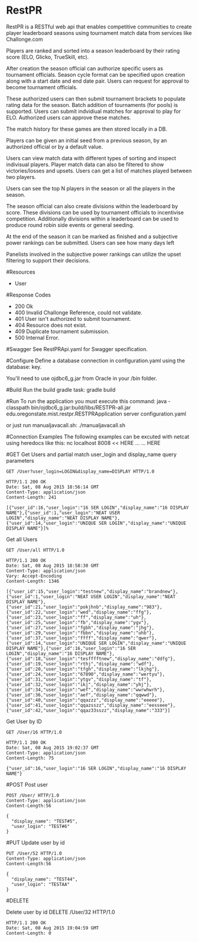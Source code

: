 # RestPR

RestPR is a RESTful web api that enables competitive communities to create player leaderboard seasons using tournament match data from services like Challonge.com

Players are ranked and sorted into a season leaderboard by their rating score (ELO, Glicko, TrueSkill, etc).

After creation the season official can authorize specific users as tournament officials.
Season cycle format can be specified upon creation along with a start date and end date pair.
Users can request for approval to become tournament officials.

These authorized users can then submit tournament brackets to populate rating data for the season.
Batch addition of tournaments (for pools) is supported.
Users can submit indvidiual matches for approval to play for ELO. Authorized users can approve these matches.

The match history for these games are then stored locally in a DB.

Players can be given an initial seed from a previous season,  by an authorized official or by a default value.

Users can view match data with different types of sorting and inspect indivisual players.
Player match data can also be filtered to show victories/losses and upsets.
Users can get a list of matches played between two players.

Users can see the top N players in the season or all the players in the season.

The season official can also create divisions within the leaderboard by score.
These divisions can be used by tournament officials to incentivise competition.
Additionally divisions within a leaderboard can be used to produce round robin side events or general seeding.

At the end of the season it can be marked as finished and a subjective power rankings can be submitted.
Users can see how many days left 

Panelists involved in the subjective power rankings can utilize the upset filtering to support their decisions.

#Resources

- User

#Response Codes

- 200 Ok
- 400 Invalid Challonge Reference, could not validate.
- 401 User isn't authorized to submit tournament.
- 404 Resource does not exist.
- 409 Duplicate tournament submission.
- 500 Internal Error.

#Swagger
See RestPRApi.yaml for Swagger specification.

#Configure
Define a database connection in configuration.yaml using the database: key.

You'll need to use ojdbc6_g.jar from Oracle in your /bin folder.

#Build
Run the build gradle task:
	 gradle build

#Run
To run the application you must execute this command:
	 java -classpath bin/ojdbc6_g.jar:build/libs/RESTPR-all.jar edu.oregonstate.mist.restpr.RESTPRApplication server configuration.yaml

or just run manualjavacall.sh:
	 ./manualjavacall.sh

#Connection Examples
The following examples can be excuted with netcat using heredocs like this:
	nc localhost 8008 << HERE
	...
	...
	HERE

#GET
Get Users and partial match user_login and display_name query parameters

	GET /User?user_login=LOGIN&display_name=DISPLAY HTTP/1.0

	HTTP/1.1 200 OK
	Date: Sat, 08 Aug 2015 18:56:14 GMT
	Content-Type: application/json
	Content-Length: 241

	[{"user_id":16,"user_login":"16 SER LOGIN","display_name":"16 DISPLAY NAME"},{"user_id":1,"user_login":"NEAT USER LOGIN","display_name":"NEAT DISPLAY NAME"},{"user_id":14,"user_login":"UNIQUE SER LOGIN","display_name":"UNIQUE DISPLAY NAME"}]%

Get all Users

	GET /User/all HTTP/1.0

	HTTP/1.1 200 OK
	Date: Sat, 08 Aug 2015 18:58:30 GMT
	Content-Type: application/json
	Vary: Accept-Encoding
	Content-Length: 1346

	[{"user_id":15,"user_login":"testnew","display_name":"brandnew"},{"user_id":1,"user_login":"NEAT USER LOGIN","display_name":"NEAT DISPLAY NAME"},{"user_id":21,"user_login":"pokjhnb","display_name":"983"},{"user_id":22,"user_login":"wed","display_name":"ffg"},{"user_id":23,"user_login":"ff","display_name":"uh"},{"user_id":25,"user_login":"fb","display_name":"ygv"},{"user_id":27,"user_login":"fgbh","display_name":"jhg"},{"user_id":29,"user_login":"fbbn","display_name":"uhb"},{"user_id":37,"user_login":"ffff","display_name":"qwer"},{"user_id":14,"user_login":"UNIQUE SER LOGIN","display_name":"UNIQUE DISPLAY NAME"},{"user_id":16,"user_login":"16 SER LOGIN","display_name":"16 DISPLAY NAME"},{"user_id":18,"user_login":"tesfffftnew","display_name":"ddfg"},{"user_id":19,"user_login":"rthj","display_name":"wdf"},{"user_id":20,"user_login":"tfgh","display_name":"lkjhg"},{"user_id":24,"user_login":"67890","display_name":"wertyu"},{"user_id":31,"user_login":"ytgv","display_name":"tf"},{"user_id":32,"user_login":"ikj","display_name":"yhj"},{"user_id":34,"user_login":"wef","display_name":"wwrwhwrh"},{"user_id":36,"user_login":"aef","display_name":"qqwwd"},{"user_id":40,"user_login":"qqazzz","display_name":"eeeee"},{"user_id":41,"user_login":"qqazsszz","display_name":"eesseee"},{"user_id":42,"user_login":"qqaz33sszz","display_name":"333"}]

Get User by ID

	GET /User/16 HTTP/1.0

	HTTP/1.1 200 OK
	Date: Sat, 08 Aug 2015 19:02:37 GMT
	Content-Type: application/json
	Content-Length: 75

	{"user_id":16,"user_login":"16 SER LOGIN","display_name":"16 DISPLAY NAME"}

#POST
Post user

	POST /User/ HTTP/1.0
	Content-Type: application/json
	Content-Length:56

	{
	  "display_name": "TEST#5",
	  "user_login": "TEST#6"
	}

#PUT
Update user by id

	PUT /User/52 HTTP/1.0
	Content-Type: application/json
	Content-Length:56

	{
	  "display_name": "TEST44",
	  "user_login": "TESTAA"
	}

#DELETE

Delete user by id
	DELETE /User/32 HTTP/1.0

	HTTP/1.1 200 OK
	Date: Sat, 08 Aug 2015 19:04:59 GMT
	Content-Length: 0
